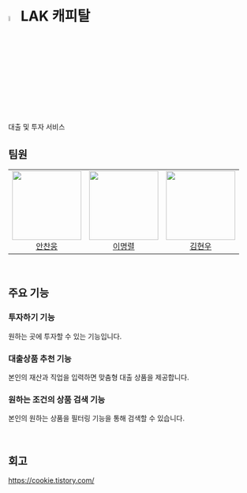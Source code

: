 # <img src="https://github.com/user-attachments/assets/bc3ab2e6-9692-44b0-afaa-de92025bb79e" width="5%">LAK 캐피탈
대출 및 투자 서비스

## 팀원
<table>
  <tr>
    <td height="140px" align="center"> <a href="https://github.com/AnChanUng"> <img src="https://avatars.githubusercontent.com/u/104750924?v=4" width="140px" />
      <br /> 안찬웅</a></td>
    <td height="140px" align="center"> <a href="https://github.com/dlaudfuf33"> <img src="https://avatars.githubusercontent.com/u/108720714?v=4" width="140px" />
      <br />이명렬</a></td>
    <td height="140px" align="center"> <a href="https://github.com/kimh7537"> <img src="https://avatars.githubusercontent.com/u/108720714?v=4" width="140px" />
      <br />김현우</a></td>

  </tr>
</table>
<br/>

## 주요 기능
### 투자하기 기능
원하는 곳에 투자할 수 있는 기능입니다.

### 대출상품 추천 기능
본인의 재산과 직업을 입력하면 맞춤형 대출 상품을 제공합니다.

### 원하는 조건의 상품 검색 기능
본인의 원하는 상품을 필터링 기능을 통해 검색할 수 있습니다.

<br/>

## 회고
https://cookie.tistory.com/
